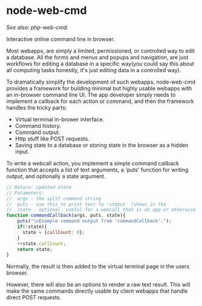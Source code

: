 # node-web-cmd
_See also: php-web-cmd._

Interactive online command line in browser.

Most webapps, are simply a limited, permissioned, or controlled way to edit a database.
All the forms and menus and popups and navigation, are just workflows for editing
a database in a specific way(you could say this about all computing tasks honestly,
it's just editing data in a controlled way).

To dramatically simplify the development of such webapps,
node-web-cmd provides a framework for building minimal but highly
usable webapps with an in-browser command line UI.  The app developer
simply needs to implement a callback for each action or command,
and then the framework handles the tricky parts:

 * Virtual terminal in-brower interface.
 * Command history.
 * Command output.
 * Http stuff like POST requests.
 * Saving state to a database or storing state in the browser as a hidden input.

To write a webcall action, you implement a simple command callback function that accepts a list of
text arguments, a 'puts' function for writing output, and optionally a state argument.


```javascript
// Return: updated state
// Parameters:
//  args - the split command string
//  puts - use this to print text to 'stdout' (shows in the 
//  state - optional. useful for a webcall that is an app or otherwise has persistent state.
function commandCallback(args, puts, state){
    puts("\nExample command output from 'commandCallback'.");
    if(!state){
      state = {callCount: 0};
    }
    ++state.callCount;
    return state;
}
```

Normally, the result is then added to the virtual terminal page in the users browser.

However, there will also be an options to render a raw text result.  This will make the same
commands directly usable by client webapps that handle direct POST requests.
